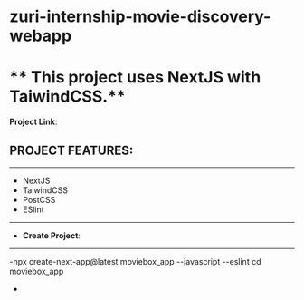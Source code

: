 # zuri-internship-movie-discovery-webapp

# ** This project uses NextJS with TaiwindCSS.**
**Project Link**: 

## **PROJECT FEATURES:**

----------------------------------------------------------------
- NextJS
- TaiwindCSS
- PostCSS
- ESlint
----------------------------------------------------------------
- **Create Project**:
----------------------------------------------------------------
-npx create-next-app@latest moviebox_app --javascript --eslint
cd moviebox_app

-